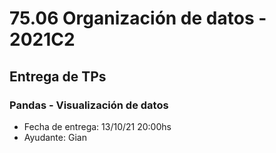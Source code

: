 # 75.06 Organización de datos - 2021C2
## Entrega de TPs

### Pandas - Visualización de datos

- Fecha de entrega: 13/10/21 20:00hs
- Ayudante: Gian
